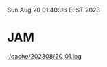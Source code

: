 Sun Aug 20 01:40:06 EEST 2023
# JAM
<a href='./cache/202308/20_01.log'>./cache/202308/20_01.log</a>
